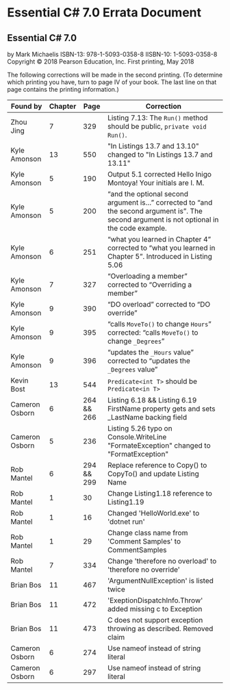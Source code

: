 # Essential C# 7.0 Errata Document

## Essential C# 7.0
by Mark Michaelis
ISBN-13: 978-1-5093-0358-8
IISBN-10: 1-5093-0358-8
Copyright © 2018 Pearson Education, Inc.
First printing, May 2018

The following corrections will be made in the second printing. (To determine which printing you have, turn to page IV of your book. The last line on that page contains the printing information.)

Found by        |Chapter     | Page         | Correction
------------    |----------- | ------------ | ----------
Zhou Jing       |7           | 329          | Listing 7.13: The `Run()` method should be public, `private void Run()`.
Kyle Amonson    |13          | 550          | "In Listings 13.7 and 13.10" changed to "In Listings 13.7 and 13.11"
Kyle Amonson    |5           | 190          | Output 5.1 corrected Hello Inigo Montoya! Your initials are I. M.
Kyle Amonson    |5           | 200          | “and the optional second argument is…” corrected to “and the second argument is”.  The second argument is not optional in the code example.
Kyle Amonson    |6           | 251          | “what you learned in Chapter 4” corrected to “what you learned in Chapter 5”.  Introduced in Listing 5.06
Kyle Amonson    |7           | 327          | “Overloading a member” corrected to “Overriding a member”
Kyle Amonson    |9           | 390          | “DO overload” corrected to “DO override”
Kyle Amonson    |9           | 395          | “calls `MoveTo()` to change `Hours`” corrected: “calls `MoveTo()` to change `_Degrees`”
Kyle Amonson    |9           | 396          | “updates the `_Hours` value” corrected to “updates the `_Degrees` value”
Kevin Bost      |13          | 544          | `Predicate<int T>` should be `Predicate<in T>`
Cameron Osborn  |6           | 264 && 266   | Listing 6.18 && Listing 6.19 FirstName property gets and sets _LastName backing field
Cameron Osborn  |5           | 236          | Listing 5.26 typo on Console.WriteLine "FormateException" changed to "FormatException"
Rob Mantel      |6           | 294 && 299   | Replace reference to Copy() to CopyTo() and update Listing Name
Rob Mantel      |1           | 30           | Change Listing1.18 reference to Listing1.19
Rob Mantel      |1           | 16           | Changed 'HelloWorld.exe' to 'dotnet run'
Rob Mantel      |1           | 29           | Change class name from 'Comment Samples' to CommentSamples
Rob Mantel      |7           | 334          | Change 'therefore no overload' to 'therefore no override'
Brian Bos       |11          | 467          | 'ArgumentNullException' is listed twice
Brian Bos       |11          | 472          | 'ExeptionDispatchInfo.Throw' added missing c to Exception
Brian Bos       |11          | 473          | C does not support exception throwing as described. Removed claim
Cameron Osborn  |6           | 274          | Use nameof instead of string literal
Cameron Osborn  |6           | 297          | Use nameof instead of string literal
